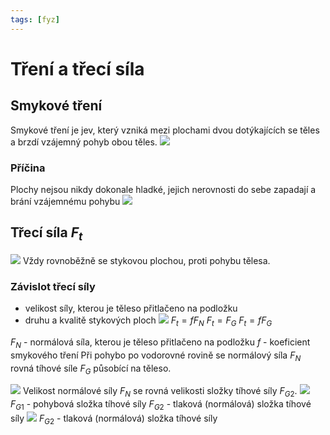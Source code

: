 ```yaml
---
tags: [fyz]
---
```

# Tření a třecí síla
## Smykové tření
Smykové tření je jev, který vzniká mezi plochami dvou dotýkajících se těles a brzdí vzájemný pohyb obou těles.
![](Pasted%20image%2020220117092741.png)
### Příčina
Plochy nejsou nikdy dokonale hladké, jejich nerovnosti do sebe zapadají a brání vzájemnému pohybu
![](Pasted%20image%2020220117092833.png)
## Třecí síla $F_t$
![](Pasted%20image%2020220117092859.png)
Vždy rovnoběžně se stykovou plochou, proti pohybu tělesa.
### Závislot třecí síly
- velikost síly, kterou je těleso přitlačeno na podložku
- druhu a kvalitě stykových ploch
![](Pasted%20image%2020220117093001.png)
$F_t = f F_N$
$F_t = F_G$
$F_t = f F_G$

$F_N$ - normálová síla, kterou je těleso přitlačeno na podložku
$f$ - koeficient smykového tření
Při pohybo po vodorovné rovině se normálový síla $F_N$ rovná tíhové síle $F_G$ působící na těleso.

![](Pasted%20image%2020220117093236.png)
Velikost normálové síly $F_N$ se rovná velikosti složky tíhové síly $F_{G2}$.
![](Pasted%20image%2020220117093345.png)
$F_{G1}$ - pohybová složka tíhové síly
$F_{G2}$ - tlaková (normálová) složka tíhové síly
![](Pasted%20image%2020220117093451.png)
$F_{G2}$ - tlaková (normálová) složka tíhové síly